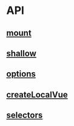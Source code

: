 # API

## [mount](api/mount.md)
## [shallow](shallow.md)
## [options](options.md)
## [createLocalVue](createLocalVue.md)
## [selectors](selectors.md)
